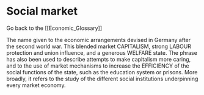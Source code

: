 # Social market

Go back to the [[Economic_Glossary]]


The name given to the economic arrangements devised in Germany after the second world war. This blended market CAPITALISM, strong LABOUR protection and union influence, and a generous WELFARE state. The phrase has also been used to describe attempts to make capitalism more caring, and to the use of market mechanisms to increase the EFFICIENCY of the social functions of the state, such as the education system or prisons. More broadly, it refers to the study of the different social institutions underpinning every market economy.

